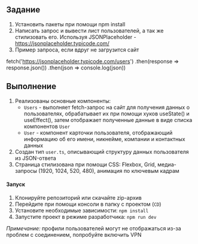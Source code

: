 ## Задание

1. Установить пакеты при помощи npm install
2. Написать запрос и вывести лист пользователей, а так же стилизовать его.
   Используя JSONPlaceholder - https://jsonplaceholder.typicode.com/
3. Пример запроса, если вдруг не загрузится сайт

fetch('https://jsonplaceholder.typicode.com/users')
.then(response => response.json())
.then(json => console.log(json))

## Выполнение

1. Реализованы основные компоненты:
    - `Users` - выполняет fetch-запрос на сайт для получения данных о пользователях, обрабатывает их при помощи хуков useState() и useEffect(), затем отображает полученные данные в виде списка компонентов `User`
    - `User` - компонент карточки пользователя, отображающий информацию об его имени, никнейме, компании и контактных данных
2. Создан тип `user.ts`, описывающий структуру данных пользователя из JSON-ответа
3. Страница стилизована при помощи CSS: Flexbox, Grid, медиа-запросы (1920, 1024, 520, 480), анимация по ключевым кадрам

#### Запуск

1. Клонируйте репозиторий или скачайте zip-архив
2. Перейдите при помощи консоли в папку с проектом (`CD`)
3. Установите необходимые зависимости: `npm install`
4. Запустите проект в режиме разработчика: `npm run dev`

_Примечание:_ профили пользователей могут не отображаться из-за проблем с соединением, попробуйте включить VPN

